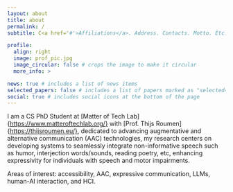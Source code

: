 ```yaml
---
layout: about
title: about
permalink: /
subtitle: C<a href='#'>Affiliations</a>. Address. Contacts. Motto. Etc.

profile:
  align: right
  image: prof_pic.jpg
  image_circular: false # crops the image to make it circular
  more_info: >

news: true # includes a list of news items
selected_papers: false # includes a list of papers marked as "selected={true}"
social: true # includes social icons at the bottom of the page
---
```


I am a CS PhD Student at [Matter of Tech Lab]{https://www.matteroftechlab.org/} with [Prof. Thijs Roumen]{https://thijsroumen.eu/}, dedicated to advancing augmentative and alternative communication (AAC) technologies, my research centers on developing systems to seamlessly integrate non-informative speech such as humor, interjection words/sounds, reading poetry, etc, enhancing expressivity for individuals with speech and motor impairments.  

Areas of interest: accessibility, AAC, expressive communication, LLMs, human-AI interaction, and HCI.

